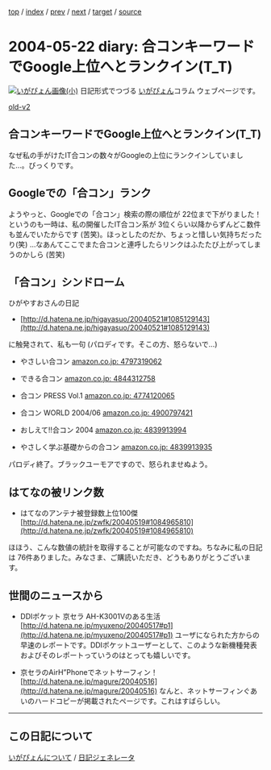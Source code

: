 [top](https://igapyon.github.io/diary/) 
 / [index](https://igapyon.github.io/diary/2004/index.html) 
 / [prev](https://igapyon.github.io/diary/2004/ig040521.html) 
 / [next](https://igapyon.github.io/diary/2004/ig040523.html) 
 / [target](https://igapyon.github.io/diary/2004/ig040522.html) 
 / [source](https://github.com/igapyon/diary/blob/gh-pages/2004/ig040522.html.src.md) 

2004-05-22 diary: 合コンキーワードでGoogle上位へとランクイン(T_T)
=====================================================================================================
[![いがぴょん画像(小)](https://igapyon.github.io/diary/images/iga200306s.jpg "いがぴょん")](https://igapyon.github.io/diary/memo/memoigapyon.html) 日記形式でつづる [いがぴょん](https://igapyon.github.io/diary/memo/memoigapyon.html)コラム ウェブページです。

[old-v2](ig040522-orig.html)

## 合コンキーワードでGoogle上位へとランクイン(T_T)

なぜ私の手がけたIT合コンの数々がGoogleの上位にランクインしていました…。びっくりです。


## Googleでの「合コン」ランク

ようやっと、Googleでの「合コン」検索の際の順位が 22位まで下がりました！ というのも一時は、私の開催したIT合コン系が 3位くらい以降からずんどこ数件も並んでいたからです
(苦笑)。ほっとしたのだか、ちょっと惜しい気持ちだったり(笑) …なあんてここでまた合コンと連呼したらリンクはふたたび上がってしまうのかしら (苦笑)

## 「合コン」シンドローム

ひがやすおさんの日記

* [http://d.hatena.ne.jp/higayasuo/20040521#1085129143](http://d.hatena.ne.jp/higayasuo/20040521#1085129143)

に触発されて、私も一句 (パロディです。そこの方、怒らないで…)

* やさしい合コン
  [amazon.co.jp: 4797319062](http://www.amazon.co.jp/exec/obidos/ASIN/4797319062/igapyondiary-22)
  
* できる合コン
  [amazon.co.jp: 4844312758](http://www.amazon.co.jp/exec/obidos/ASIN/4844312758/igapyondiary-22)
  
* 合コン PRESS Vol.1
  [amazon.co.jp: 4774120065](http://www.amazon.co.jp/exec/obidos/ASIN/4774120065/igapyondiary-22)
  
* 合コン WORLD 2004/06
  [amazon.co.jp: 4900797421](http://www.amazon.co.jp/exec/obidos/ASIN/4900797421/igapyondiary-22)
  
* おしえて!!合コン 2004
  [amazon.co.jp: 4839913994](http://www.amazon.co.jp/exec/obidos/ASIN/4839913994/igapyondiary-22)
  
* やさしく学ぶ基礎からの合コン
  [amazon.co.jp: 4839913935](http://www.amazon.co.jp/exec/obidos/ASIN/4839913935/igapyondiary-22)

パロディ終了。ブラックユーモアですので、怒られませぬよう。

## はてなの被リンク数

* はてなのアンテナ被登録数上位100傑 
  [http://d.hatena.ne.jp/zwfk/20040519#1084965810](http://d.hatena.ne.jp/zwfk/20040519#1084965810)

ほほう、こんな数値の統計を取得することが可能なのですね。ちなみに私の日記は
76件ありました。みなさま、ご購読いただき、どうもありがとうございます。

## 世間のニュースから

* DDIポケット 京セラ AH-K3001Vのある生活
  [http://d.hatena.ne.jp/myuxeno/20040517#p1](http://d.hatena.ne.jp/myuxeno/20040517#p1)
  ユーザになられた方からの早速のレポートです。DDIポケットユーザーとして、このような新機種発表およびそのレポートっていうのはとっても嬉しいです。
  
* 京セラのAirH”Phoneでネットサーフィン！
  [http://d.hatena.ne.jp/magure/20040516](http://d.hatena.ne.jp/magure/20040516)
  なんと、ネットサーフィンぐあいのハードコピーが掲載されたページです。これはすばらしい。

----------------------------------------------------------------------------------------------------

## この日記について
[いがぴょんについて](https://igapyon.github.io/diary/memo/memoigapyon.html) / [日記ジェネレータ](https://github.com/igapyon/igapyonv3)

